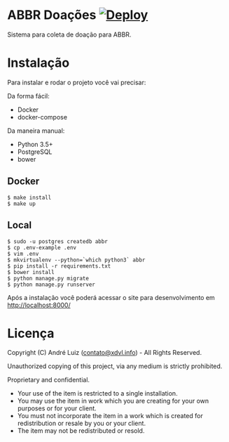 # ABBR Doações [![Deploy](https://www.herokucdn.com/deploy/button.svg)](https://heroku.com/deploy?template=https://github.com/dvl/abbr-doacoes)

Sistema para coleta de doação para ABBR.

# Instalação

Para instalar e rodar o projeto você vai precisar:

Da forma fácil:

* Docker
* docker-compose

Da maneira manual:

* Python 3.5+
* PostgreSQL
* bower

## Docker

    $ make install
    $ make up
    
## Local

    $ sudo -u postgres createdb abbr
    $ cp .env-example .env
    $ vim .env
    $ mkvirtualenv --python=`which python3` abbr
    $ pip install -r requirements.txt
    $ bower install
    $ python manage.py migrate
    $ python manage.py runserver
    
Após a instalação você poderá acessar o site para desenvolvimento em [http://localhost:8000/]()

# Licença

Copyright (C) André Luiz (contato@xdvl.info) - All Rights Reserved.

Unauthorized copying of this project, via any medium is strictly prohibited.

Proprietary and confidential.

* Your use of the item is restricted to a single installation.
* You may use the item in work which you are creating for your own purposes or for your client.
* You must not incorporate the item in a work which is created for redistribution or resale by you or your client.
* The item may not be redistributed or resold.

